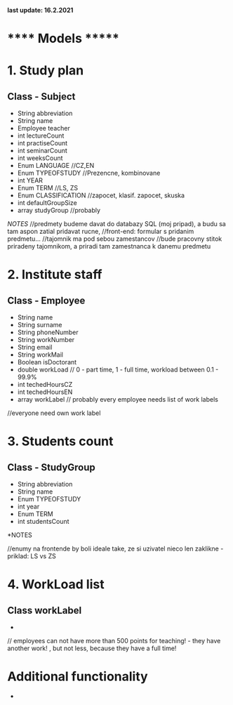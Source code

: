 **last update: 16.2.2021**

# **** Models *****

# 1. Study plan

  ## Class - Subject
  - String abbreviation
  - String name
  - Employee teacher
  - int lectureCount
  - int practiseCount
  - int seminarCount
  - int weeksCount
  - Enum LANGUAGE //CZ,EN
  - Enum TYPEOFSTUDY //Prezencne, kombinovane
  - int YEAR
  - Enum TERM //LS, ZS
  - Enum CLASSIFICATION //zapocet, klasif. zapocet, skuska
  - int defaultGroupSize
  - array studyGroup //probably
  
*NOTES*
    //predmety budeme davat do databazy SQL (moj pripad), a budu sa tam aspon zatial pridavat rucne, 
    //front-end: formular s pridanim predmetu...
    //tajomnik ma pod sebou zamestancov
    //bude pracovny stitok priradeny tajomnikom, a priradi tam zamestnanca k danemu predmetu
    
# 2. Institute staff

  ## Class - Employee
  - String name
  - String surname
  - String phoneNumber
  - String workNumber
  - String email
  - String workMail
  - Boolean isDoctorant
  - double workLoad // 0 - part time, 1 - full time, workload between 0.1 - 99.9%
  - int techedHoursCZ
  - int techedHoursEN
  - array workLabel // probably every employee needs list of work labels
  
  //everyone need own work label
  
# 3. Students count

  ## Class - StudyGroup
  - String abbreviation
  - String name
  - Enum TYPEOFSTUDY
  - int year
  - Enum TERM
  - int studentsCount
  
*NOTES
  
  //enumy na frontende by boli ideale take, ze si uzivatel nieco len zaklikne - priklad: LS vs ZS
  
# 4. WorkLoad list

  ## Class workLabel
  - 
  
  // employees can not have more than 500 points for teaching! - they have another work! , but not less, because they have a full time!
  
# Additional functionality
  -
